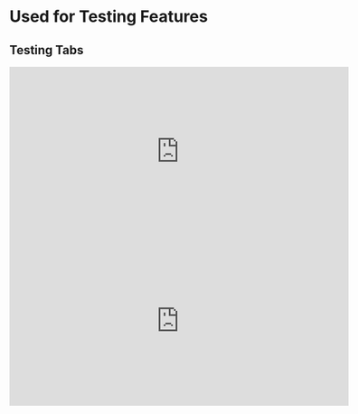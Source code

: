 # Used for Testing Features

## Testing Tabs

<text>
<sencha-component-tabs tabsize='150px'>
  <tab title='Modern'>
    <iframe 
      src='https://fiddle.sencha.com/fiddle/359l' 
      style='height:300px;width:600px;' 
      frameborder=0></iframe>
  </tab>
  <tab title='Classic'>
    <iframe 
          src='https://fiddle.sencha.com/fiddle/359m' 
          style='height:300px;width:600px;' 
          frameborder=0></iframe>
  </tab>
</sencha-component-tabs> 
</text>
